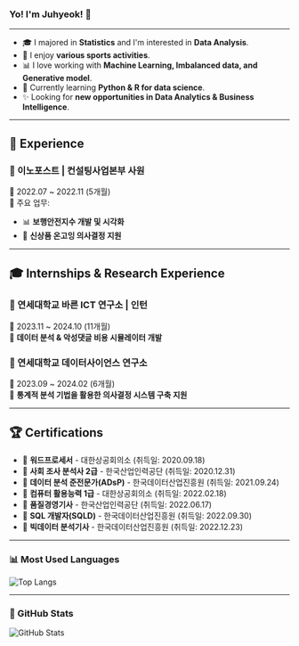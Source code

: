 ### Yo! I'm Juhyeok!  👋 

---
- 🎓 I majored in **Statistics** and I'm interested in **Data Analysis**.  
- 🏃 I enjoy **various sports activities**.  
- 📊 I love working with **Machine Learning, Imbalanced data, and Generative model**.  
- 🌱 Currently learning **Python & R for data science**.  
- ✨ Looking for **new opportunities in Data Analytics & Business Intelligence**.

---
## 💼 Experience
### 🏢 이노포스트 | 컨설팅사업본부 사원  
📅 2022.07 ~ 2022.11 (5개월)  
📍 주요 업무:
- 📊 **보행안전지수 개발 및 시각화**  
- 📌 **신상품 온고잉 의사결정 지원**
  
---
## 🎓 Internships & Research Experience

### 🏢 연세대학교 바른 ICT 연구소 | 인턴  
📅 2023.11 ~ 2024.10 (11개월)  
📍 **데이터 분석 & 악성댓글 비용 시뮬레이터 개발**  

### 🏢 연세대학교 데이터사이언스 연구소
📅 2023.09 ~ 2024.02 (6개월)  
📍 **통계적 분석 기법을 활용한 의사결정 시스템 구축 지원**  

---
## 🏆 Certifications
- 📜 **워드프로세서** - 대한상공회의소 (취득일: 2020.09.18)
- 📜 **사회 조사 분석사 2급** - 한국산업인력공단 (취득일: 2020.12.31)
- 📜 **데이터 분석 준전문가(ADsP)** - 한국데이터산업진흥원 (취득일: 2021.09.24)
- 📜 **컴퓨터 활용능력 1급** - 대한상공회의소 (취득일: 2022.02.18)
- 📜 **품질경영기사** - 한국산업인력공단 (취득일: 2022.06.17)
- 📜 **SQL 개발자(SQLD)** - 한국데이터산업진흥원 (취득일: 2022.09.30)
- 📜 **빅데이터 분석기사** - 한국데이터산업진흥원 (취득일: 2022.12.23)

---
### 📊 Most Used Languages
![Top Langs](https://github-readme-stats.vercel.app/api/top-langs/?username=hjuhyeok&layout=compact&theme=dark)

---
### 🚀 GitHub Stats
![GitHub Stats](https://github-readme-stats.vercel.app/api?username=hjuhyeok&show_icons=true&theme=dark)


